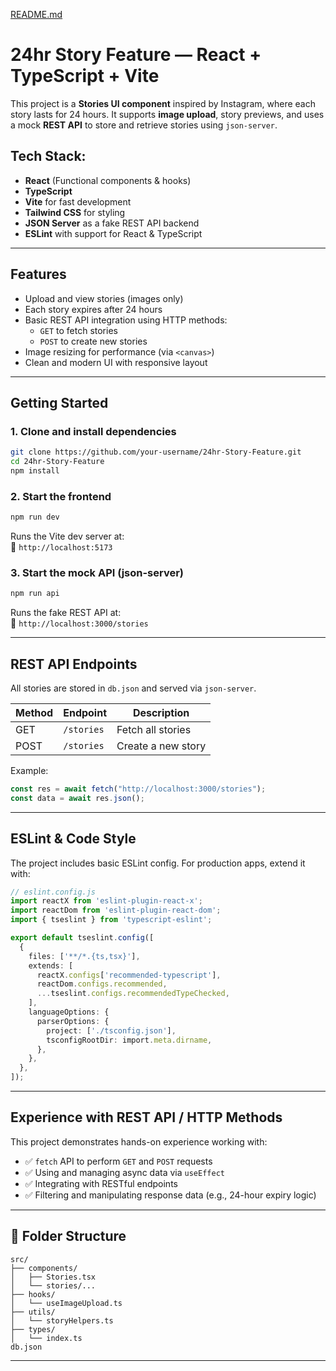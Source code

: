 [README.md](https://github.com/user-attachments/files/21534484/README.md)
#  24hr Story Feature — React + TypeScript + Vite

This project is a **Stories UI component** inspired by Instagram, where each story lasts for 24 hours. It supports **image upload**, story previews, and uses a mock **REST API** to store and retrieve stories using `json-server`.

##  Tech Stack:

-  **React** (Functional components & hooks)
-  **TypeScript**
-  **Vite** for fast development
-  **Tailwind CSS** for styling
-  **JSON Server** as a fake REST API backend
-  **ESLint** with support for React & TypeScript

---

##  Features

- Upload and view stories (images only)
- Each story expires after 24 hours
- Basic REST API integration using HTTP methods:
  - `GET` to fetch stories
  - `POST` to create new stories
- Image resizing for performance (via `<canvas>`)
- Clean and modern UI with responsive layout

---

##  Getting Started

### 1. Clone and install dependencies

```bash
git clone https://github.com/your-username/24hr-Story-Feature.git
cd 24hr-Story-Feature
npm install
```

### 2. Start the frontend

```bash
npm run dev
```

Runs the Vite dev server at:  
📍 `http://localhost:5173`

### 3. Start the mock API (json-server)

```bash
npm run api
```

Runs the fake REST API at:  
📍 `http://localhost:3000/stories`

---

##  REST API Endpoints

All stories are stored in `db.json` and served via `json-server`.

| Method | Endpoint                 | Description               |
|--------|--------------------------|---------------------------|
| GET    | `/stories`               | Fetch all stories         |
| POST   | `/stories`               | Create a new story        |

Example:

```ts
const res = await fetch("http://localhost:3000/stories");
const data = await res.json();
```

---

##  ESLint & Code Style

The project includes basic ESLint config. For production apps, extend it with:

```ts
// eslint.config.js
import reactX from 'eslint-plugin-react-x';
import reactDom from 'eslint-plugin-react-dom';
import { tseslint } from 'typescript-eslint';

export default tseslint.config([
  {
    files: ['**/*.{ts,tsx}'],
    extends: [
      reactX.configs['recommended-typescript'],
      reactDom.configs.recommended,
      ...tseslint.configs.recommendedTypeChecked,
    ],
    languageOptions: {
      parserOptions: {
        project: ['./tsconfig.json'],
        tsconfigRootDir: import.meta.dirname,
      },
    },
  },
]);
```

---

##  Experience with REST API / HTTP Methods

This project demonstrates hands-on experience working with:

- ✅ `fetch` API to perform `GET` and `POST` requests
- ✅ Using and managing async data via `useEffect`
- ✅ Integrating with RESTful endpoints
- ✅ Filtering and manipulating response data (e.g., 24-hour expiry logic)

---


## 📁 Folder Structure

```
src/
├── components/
│   ├── Stories.tsx
│   └── stories/...
├── hooks/
│   └── useImageUpload.ts
├── utils/
│   └── storyHelpers.ts
├── types/
│   └── index.ts
db.json
```

---

